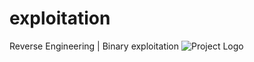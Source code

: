 # exploitation
Reverse Engineering | Binary exploitation
![Project Logo](./images/Captura%20de%20tela%20de%202025-05-03%2018-24-48.png)
